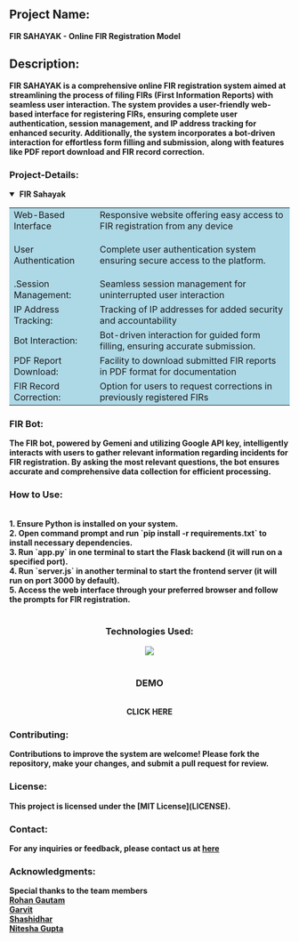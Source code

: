 
<h2><b>Project Name:<b></h2> FIR SAHAYAK - Online FIR Registration Model

<h2><b>Description:<b></h2>
 <p>FIR SAHAYAK is a comprehensive online FIR registration system aimed at streamlining the process of filing FIRs (First Information Reports) with seamless user interaction. The system provides a user-friendly web-based interface for registering FIRs, ensuring complete user authentication, session management, and IP address tracking for enhanced security. Additionally, the system incorporates a bot-driven interaction for effortless form filling and submission, along with features like PDF report download and FIR record correction.
</p>
<h3><b>Project-Details:</b></h3>
<details open>
  <summary>&nbsp;<b>FIR Sahayak</b>&nbsp;</summary>
  <p>
    <table  style="background-color: lightblue; border-collapse: collapse;">
      <td>
         Web-Based Interface
        </td>
        <td>
          Responsive website offering easy access to FIR registration from any device
        </td>
      </tr>
      <tr>
        <td>
        User Authentication
        </td>
        <td>
           <p>Complete user authentication system ensuring secure access to the platform.</p>
        </td>
      </tr>
      <tr>
        <td>
         .Session Management:
        </td>
        <td>
         Seamless session management for uninterrupted user interaction
        </td>
      </tr>
     <tr>
        <td>
         IP Address Tracking:
        </td>
        <td>
         Tracking of IP addresses for added security and accountability
        </td>
      </tr>
     <tr>
        <td>
         Bot Interaction:
        </td>
        <td>
         Bot-driven interaction for guided form filling, ensuring accurate submission.
        </td>
      </tr>
      <tr>
        <td>
         PDF Report Download:
        </td>
        <td>
         Facility to download submitted FIR reports in PDF format for documentation
        </td>
      </tr>
        <tr>
        <td>
         FIR Record Correction:
        </td>
        <td>
          Option for users to request corrections in previously registered FIRs
        </td>
      </tr>
    </table>
  </p>
</details>


<h3>FIR Bot:</h3>
The FIR bot, powered by Gemeni and utilizing Google API key, intelligently interacts with users to gather relevant information regarding incidents for FIR registration. By asking the most relevant questions, the bot ensures accurate and comprehensive data collection for efficient processing.
<br>
<h3>How to Use:</h3><br>
1. Ensure Python is installed on your system.<br>
2. Open command prompt and run `pip install -r requirements.txt` to install necessary dependencies.<br>
3. Run `app.py` in one terminal to start the Flask backend (it will run on a specified port).<br>
4. Run `server.js` in another terminal to start the frontend server (it will run on port 3000 by default).<br>
5. Access the web interface through your preferred browser and follow the prompts for FIR registration.<br>
<br>
<div align=center>
<h3>Technologies Used:</h3>
 <img src="https://skillicons.dev/icons?i=css,express,flask,nodejs,py,jquery," />
</div>
<br>
<div align=center><h3>DEMO</h3><br><a src=""> CLICK HERE </a></div>

<h3>Contributing:</h3>
Contributions to improve the system are welcome! Please fork the repository, make your changes, and submit a pull request for review.
<br>
<h3>License:</h3>
This project is licensed under the [MIT License](LICENSE).
<br>
<h3>Contact:</h3>
For any inquiries or feedback, please contact us at <a href="riya98012@gmail.com">here</a>
<br>
<h3>Acknowledgments:</h3>
Special thanks to the team members <br>
<a href="https://github.com/Rohan-Gautam"><b>Rohan Gautam</b></a><br>
<a href="https://github.com/garvit-exe"><b>Garvit</b></a><br>
<a href="https://github.com/shashidhar-kittur"><b>Shashidhar</b></a><br>
<a href=""><b>Nitesha Gupta</b></a><br>
